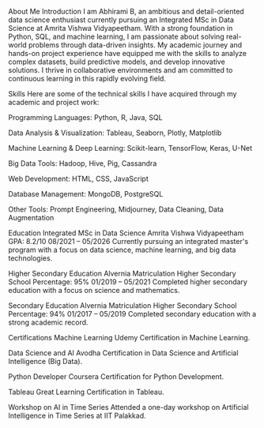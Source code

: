 About Me
Introduction
I am Abhirami B, an ambitious and detail-oriented data science enthusiast currently pursuing an Integrated MSc in Data Science at Amrita Vishwa Vidyapeetham. With a strong foundation in Python, SQL, and machine learning, I am passionate about solving real-world problems through data-driven insights. My academic journey and hands-on project experience have equipped me with the skills to analyze complex datasets, build predictive models, and develop innovative solutions. I thrive in collaborative environments and am committed to continuous learning in this rapidly evolving field.

Skills
Here are some of the technical skills I have acquired through my academic and project work:

Programming Languages: Python, R, Java, SQL

Data Analysis & Visualization: Tableau, Seaborn, Plotly, Matplotlib

Machine Learning & Deep Learning: Scikit-learn, TensorFlow, Keras, U-Net

Big Data Tools: Hadoop, Hive, Pig, Cassandra

Web Development: HTML, CSS, JavaScript

Database Management: MongoDB, PostgreSQL

Other Tools: Prompt Engineering, Midjourney, Data Cleaning, Data Augmentation

Education
Integrated MSc in Data Science
Amrita Vishwa Vidyapeetham
GPA: 8.2/10
08/2021 – 05/2026
Currently pursuing an integrated master's program with a focus on data science, machine learning, and big data technologies.

Higher Secondary Education
Alvernia Matriculation Higher Secondary School
Percentage: 95%
01/2019 – 05/2021
Completed higher secondary education with a focus on science and mathematics.

Secondary Education
Alvernia Matriculation Higher Secondary School
Percentage: 94%
01/2017 – 05/2019
Completed secondary education with a strong academic record.

Certifications
Machine Learning
Udemy Certification in Machine Learning.

Data Science and AI
Avodha Certification in Data Science and Artificial Intelligence (Big Data).

Python Developer
Coursera Certification for Python Development.

Tableau
Great Learning Certification in Tableau.

Workshop on AI in Time Series
Attended a one-day workshop on Artificial Intelligence in Time Series at IIT Palakkad.
 
